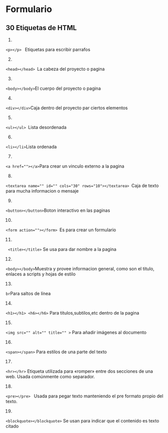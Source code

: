 # Formulario
## 30 Etiquetas de HTML

1. 
```<p></p> ``` Etiquetas para escribir parrafos

2. 
```<head></head> ```La cabeza del proyecto o pagina

3. 
```<body></body>```El cuerpo del proyecto o pagina

4.
```<div></div>```Caja dentro del proyecto par ciertos elementos

5. 
```<ul></ul> ```Lista desordenada

6. 
```<li></li>```Lista ordenada

7. 
```<a href=""></a>```Para crear un vinculo externo a la pagina

8. 
```<textarea name="" id="" cols="30" rows="10"></textarea> ```Caja de texto para mucha informacion o mensaje

9. 
```<button></button>```Boton interactivo en las paginas

10.
```<form action=""></form> ```Es para crear un formulario

11. 
``` <title></title>``` Se usa para dar nombre a la pagina

12. 
``` <body></body> ```Muestra y provee informacion general, como son el titulo, enlaces a scripts y hojas de estilo

13. 
``` br ```Para saltos de línea

14. 
``` <h1></h1> <h6></h6> ``` Para titulos,subtilos,etc dentro de la pagina

15. 
``` <img src="" alt="" title="" > ``` Para añadir imágenes al documento

16. 
``` <span></span> ``` Para estilos de una parte del texto

17.
 ``` <hr></hr> ``` Etiqueta utilizada para «romper» entre dos secciones de una web. Usada comúnmente como separador.
 
18.
 ```<pre></pre> ``` Usada para pegar texto manteniendo el pre formato propio del texto.
 
19.
``` <blockquote></blockquote> ``` Se usan para indicar que el contenido es texto citado

